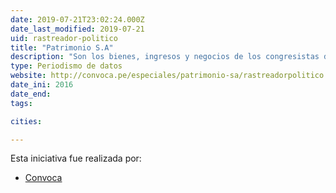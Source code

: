 ```yaml
---
date: 2019-07-21T23:02:24.000Z
date_last_modified: 2019-07-21
uid: rastreador-politico
title: "Patrimonio S.A"
description: "Son los bienes, ingresos y negocios de los congresistas de la República del Perú y el financiamiento de sus partidos políticos."
type: Periodismo de datos
website: http://convoca.pe/especiales/patrimonio-sa/rastreadorpolitico
date_ini: 2016
date_end: 
tags:

cities: 

---
```


Esta iniciativa fue realizada por:

- [Convoca](/organizaciones/convoca)
